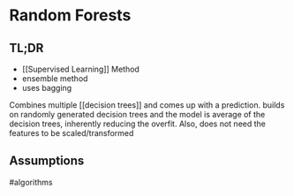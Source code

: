 # Random Forests

## TL;DR
- [[Supervised Learning]] Method
- ensemble method
- uses bagging

Combines multiple [[decision trees]] and comes up with a prediction. builds on randomly generated decision trees and the model is average of the decision trees, inherently reducing the overfit. Also, does not need the features to be scaled/transformed

## Assumptions

#algorithms 